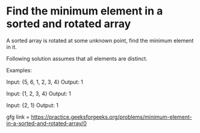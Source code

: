 
# Find the minimum element in a sorted and rotated array

A sorted array is rotated at some unknown point, find the minimum element in it.

Following solution assumes that all elements are distinct.

Examples:

Input: {5, 6, 1, 2, 3, 4}
Output: 1

Input: {1, 2, 3, 4}
Output: 1

Input: {2, 1}
Output: 1

gfg link = https://practice.geeksforgeeks.org/problems/minimum-element-in-a-sorted-and-rotated-array/0

